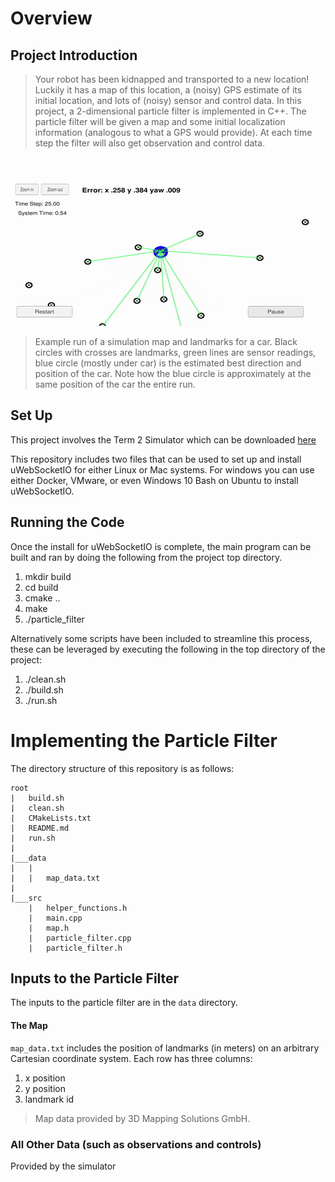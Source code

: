 # Overview

## Project Introduction

> Your robot has been kidnapped and transported to a new location! Luckily it has a map of this location, a (noisy) GPS estimate of its initial location, and lots of (noisy) sensor and control data.
> In this project, a 2-dimensional particle filter is implemented in C++. The particle filter will be given a map and some initial localization information (analogous to what a GPS would provide). At each time step the filter will also get observation and control data.

![GIF of car run simulation](images/sim_run.gif)
> Example run of a simulation map and landmarks for a car. Black circles with crosses are landmarks, green lines are sensor readings, blue circle (mostly under car) is the estimated best direction and position of the car. Note how the blue circle is approximately at the same position of the car the entire run.

## Set Up

This project involves the Term 2 Simulator which can be downloaded [here](https://github.com/udacity/self-driving-car-sim/releases)

This repository includes two files that can be used to set up and install uWebSocketIO for either Linux or Mac systems. For windows you can use either Docker, VMware, or even Windows 10 Bash on Ubuntu to install uWebSocketIO.

## Running the Code

Once the install for uWebSocketIO is complete, the main program can be built and ran by doing the following from the project top directory.

1. mkdir build
2. cd build
3. cmake ..
4. make
5. ./particle_filter

Alternatively some scripts have been included to streamline this process, these can be leveraged by executing the following in the top directory of the project:

1. ./clean.sh
2. ./build.sh
3. ./run.sh

# Implementing the Particle Filter

The directory structure of this repository is as follows:

```
root
|   build.sh
|   clean.sh
|   CMakeLists.txt
|   README.md
|   run.sh
|
|___data
|   |   
|   |   map_data.txt
|   
|___src
    |   helper_functions.h
    |   main.cpp
    |   map.h
    |   particle_filter.cpp
    |   particle_filter.h
```


## Inputs to the Particle Filter

The inputs to the particle filter are in the `data` directory.

#### The Map

`map_data.txt` includes the position of landmarks (in meters) on an arbitrary Cartesian coordinate system. Each row has three columns:
1. x position
2. y position
3. landmark id

> Map data provided by 3D Mapping Solutions GmbH.

### All Other Data (such as observations and controls)

Provided by the simulator